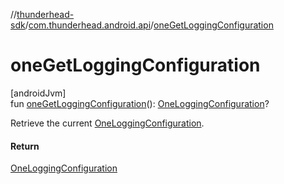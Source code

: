 //[thunderhead-sdk](../../index.md)/[com.thunderhead.android.api](index.md)/[oneGetLoggingConfiguration](one-get-logging-configuration.md)

# oneGetLoggingConfiguration

[androidJvm]\
fun [oneGetLoggingConfiguration](one-get-logging-configuration.md)(): [OneLoggingConfiguration](../com.thunderhead.android.api.logging/-one-logging-configuration/index.md)?

Retrieve the current [OneLoggingConfiguration](../com.thunderhead.android.api.logging/-one-logging-configuration/index.md).

#### Return

[OneLoggingConfiguration](../com.thunderhead.android.api.logging/-one-logging-configuration/index.md)
